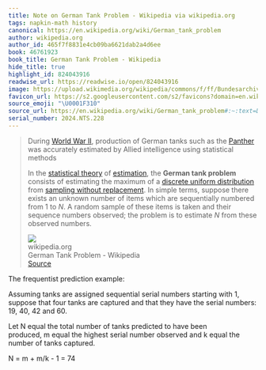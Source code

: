 ```yaml
---
title: Note on German Tank Problem - Wikipedia via wikipedia.org
tags: napkin-math history
canonical: https://en.wikipedia.org/wiki/German_tank_problem
author: wikipedia.org
author_id: 465f7f8831e4cb09ba6621dab2a4d6ee
book: 46761923
book_title: German Tank Problem - Wikipedia
hide_title: true
highlight_id: 824043916
readwise_url: https://readwise.io/open/824043916
image: https://upload.wikimedia.org/wikipedia/commons/f/ff/Bundesarchiv_Bild_101I-635-3966-27%2C_Panzerfabrik_in_Deutschland.jpg
favicon_url: https://s2.googleusercontent.com/s2/favicons?domain=en.wikipedia.org
source_emoji: "\U0001F310"
source_url: https://en.wikipedia.org/wiki/German_tank_problem#:~:text=During,these%20observed%20numbers.
serial_number: 2024.NTS.228
---
```

> During [World War II](https://en.wikipedia.org/wiki/World_War_II), production of German tanks such as the [Panther](https://en.wikipedia.org/wiki/Panther_tank) was accurately estimated by Allied intelligence using statistical methods
> 
> In the [statistical theory](https://en.wikipedia.org/wiki/Statistical_theory) of [estimation](https://en.wikipedia.org/wiki/Estimation_theory), the **German tank problem** consists of estimating the maximum of a [discrete uniform distribution](https://en.wikipedia.org/wiki/Discrete_uniform_distribution) from [sampling without replacement](https://en.wikipedia.org/wiki/Sampling_without_replacement). In simple terms, suppose there exists an unknown number of items which are sequentially numbered from 1 to *N*. A random sample of these items is taken and their sequence numbers observed; the problem is to estimate *N* from these observed numbers.
> <div class="quoteback-footer"><div class="quoteback-avatar"><img class="mini-favicon" src="https://s2.googleusercontent.com/s2/favicons?domain=en.wikipedia.org"></div><div class="quoteback-metadata"><div class="metadata-inner"><span style="display:none">FROM:</span><div aria-label="wikipedia.org" class="quoteback-author"> wikipedia.org</div><div aria-label="German Tank Problem - Wikipedia" class="quoteback-title"> German Tank Problem - Wikipedia</div></div></div><div class="quoteback-backlink"><a target="_blank" aria-label="go to the full text of this quotation" rel="noopener" href="https://en.wikipedia.org/wiki/German_tank_problem#:~:text=During,these%20observed%20numbers." class="quoteback-arrow"> Source</a></div></div>

The frequentist prediction example:

Assuming tanks are assigned sequential serial numbers starting with 1, suppose that four tanks are captured and that they have the serial numbers: 19, 40, 42 and 60.

Let N equal the total number of tanks predicted to have been produced, m equal the highest serial number observed and k equal the number of tanks captured.

N = m + m/k - 1 = 74